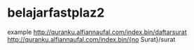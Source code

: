 # belajarfastplaz2

example
http://quranku.alfiannaufal.com/index.bin/daftarsurat
http://quranku.alfiannaufal.com/index.bin/{no Surat}/surat
